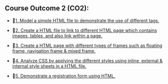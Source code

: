 ## Course Outcome 2 (CO2):

- 📃[1. Model a simple HTML file to demonstrate the use of different tags.](https://github.com/j3rry01v/MCA/tree/main/Semester-01/Web-Programming-Lab/Course-Outcome-1-(CO1)/01-Simple-HTML)


- 📃[2. Create a HTML file to link to different HTML page which contains images, tables,
and also link within a page.](https://github.com/j3rry01v/MCA/tree/main/Semester-01/Web-Programming-Lab/Course-Outcome-1-(CO1)/02-Link-Different-HTML-pages%20)


- 📃[3. Create a HTML page with different types of frames such as floating frame,
navigation frame & mixed frame.](https://github.com/j3rry01v/MCA/tree/main/Semester-01/Web-Programming-Lab/Course-Outcome-1-(CO1)/03-HTML-Page-Frames)


- 📃[4. Analyze CSS by applying the different styles using inline, external & internal
style sheets in a HTML file.](https://github.com/j3rry01v/MCA/tree/main/Semester-01/Web-Programming-Lab/Course-Outcome-1-(CO1)/04-CSS-Styles)


- 📃[5. Demonstrate a registration form using HTML.](https://github.com/j3rry01v/MCA/tree/main/Semester-01/Web-Programming-Lab/Course-Outcome-1-(CO1)/05-Registration-Form-HTML)
